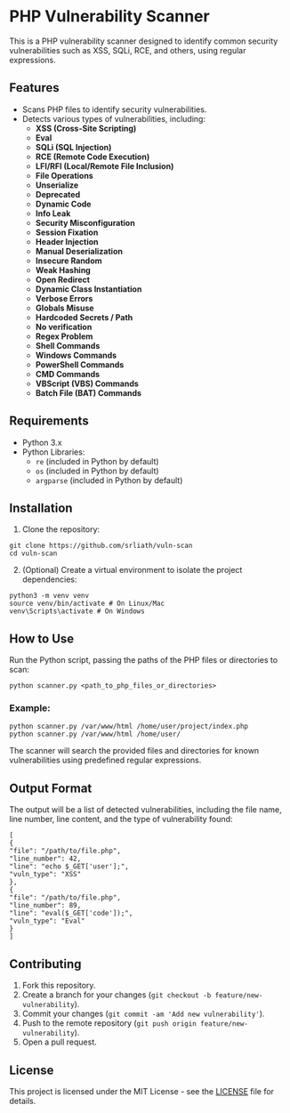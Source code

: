 # PHP Vulnerability Scanner

This is a PHP vulnerability scanner designed to identify common security vulnerabilities such as XSS, SQLi, RCE, and others, using regular expressions.

## Features

- Scans PHP files to identify security vulnerabilities.
- Detects various types of vulnerabilities, including:
  - **XSS (Cross-Site Scripting)**
  - **Eval**
  - **SQLi (SQL Injection)**
  - **RCE (Remote Code Execution)**
  - **LFI/RFI (Local/Remote File Inclusion)**
  - **File Operations**
  - **Unserialize**
  - **Deprecated**
  - **Dynamic Code**
  - **Info Leak**
  - **Security Misconfiguration**
  - **Session Fixation**
  - **Header Injection**
  - **Manual Deserialization**
  - **Insecure Random**
  - **Weak Hashing**
  - **Open Redirect**
  - **Dynamic Class Instantiation**
  - **Verbose Errors**
  - **Globals Misuse**
  - **Hardcoded Secrets / Path**
  - **No verification**
  - **Regex Problem**
  - **Shell Commands**
  - **Windows Commands**
  - **PowerShell Commands**
  - **CMD Commands**
  - **VBScript (VBS) Commands**
  - **Batch File (BAT) Commands**

## Requirements

- Python 3.x
- Python Libraries:
  - `re` (included in Python by default)
  - `os` (included in Python by default)
  - `argparse` (included in Python by default)

## Installation

1. Clone the repository:

```
git clone https://github.com/srliath/vuln-scan
cd vuln-scan
```


2. (Optional) Create a virtual environment to isolate the project dependencies:

```
python3 -m venv venv
source venv/bin/activate # On Linux/Mac
venv\Scripts\activate # On Windows
```

## How to Use

Run the Python script, passing the paths of the PHP files or directories to scan:


```
python scanner.py <path_to_php_files_or_directories>
```

### Example:

```
python scanner.py /var/www/html /home/user/project/index.php
python scanner.py /var/www/html /home/user/
```

The scanner will search the provided files and directories for known vulnerabilities using predefined regular expressions.

## Output Format

The output will be a list of detected vulnerabilities, including the file name, line number, line content, and the type of vulnerability found:

```
[
{
"file": "/path/to/file.php",
"line_number": 42,
"line": "echo $_GET['user'];",
"vuln_type": "XSS"
},
{
"file": "/path/to/file.php",
"line_number": 89,
"line": "eval($_GET['code']);",
"vuln_type": "Eval"
}
]
```


## Contributing

1. Fork this repository.
2. Create a branch for your changes (`git checkout -b feature/new-vulnerability`).
3. Commit your changes (`git commit -am 'Add new vulnerability'`).
4. Push to the remote repository (`git push origin feature/new-vulnerability`).
5. Open a pull request.

## License

This project is licensed under the MIT License - see the [LICENSE](LICENSE) file for details.
